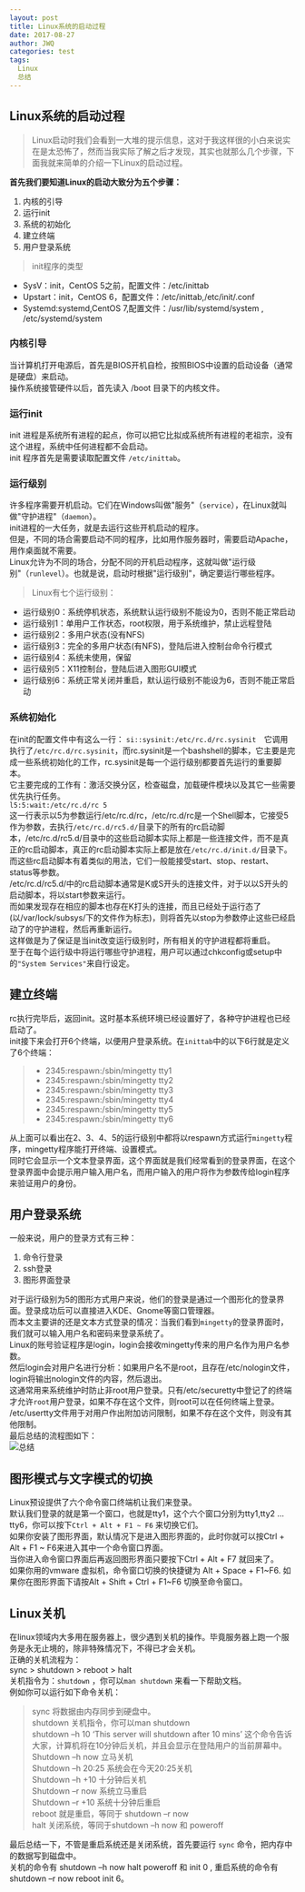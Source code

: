 ```yaml
---
layout: post
title: Linux系统的启动过程
date: 2017-08-27
author: JWQ
categories: test
tags:
  Linux
  总结
---
```


## Linux系统的启动过程

> Linux启动时我们会看到一大堆的提示信息，这对于我这样很的小白来说实在是太恐怖了，然而当我实际了解之后才发现，其实也就那么几个步骤，下面我就来简单的介绍一下Linux的启动过程。

**首先我们要知道Linux的启动大致分为五个步骤：**

1. 内核的引导
2. 运行init
3. 系统的初始化
4. 建立终端
5. 用户登录系统

> init程序的类型

* SysV：init，CentOS 5之前，配置文件：/etc/inittab
* Upstart：init，CentOS 6，配置文件：/etc/inittab,/etc/init/.conf
* Systemd:systemd,CentOS 7,配置文件：/usr/lib/systemd/system , /etc/systemd/system

### 内核引导

当计算机打开电源后，首先是BIOS开机自检，按照BIOS中设置的启动设备（通常是硬盘）来启动。  
操作系统接管硬件以后，首先读入 /boot 目录下的内核文件。

### 运行init

init 进程是系统所有进程的起点，你可以把它比拟成系统所有进程的老祖宗，没有这个进程，系统中任何进程都不会启动。  
init 程序首先是需要读取配置文件 `/etc/inittab`。

### 运行级别

许多程序需要开机启动。它们在Windows叫做"服务"（`service`），在Linux就叫做"守护进程"（`daemon`）。  
init进程的一大任务，就是去运行这些开机启动的程序。  
但是，不同的场合需要启动不同的程序，比如用作服务器时，需要启动Apache，用作桌面就不需要。  
Linux允许为不同的场合，分配不同的开机启动程序，这就叫做"运行级别"（`runlevel`）。也就是说，启动时根据"运行级别"，确定要运行哪些程序。

> Linux有七个运行级别：  

* 运行级别0：系统停机状态，系统默认运行级别不能设为0，否则不能正常启动  
* 运行级别1：单用户工作状态，root权限，用于系统维护，禁止远程登陆  
* 运行级别2：多用户状态(没有NFS)  
* 运行级别3：完全的多用户状态(有NFS)，登陆后进入控制台命令行模式  
* 运行级别4：系统未使用，保留  
* 运行级别5：X11控制台，登陆后进入图形GUI模式  
* 运行级别6：系统正常关闭并重启，默认运行级别不能设为6，否则不能正常启动  

### 系统初始化

在init的配置文件中有这么一行： `si::sysinit:/etc/rc.d/rc.sysinit`　它调用执行了`/etc/rc.d/rc.sysinit`，而rc.sysinit是一个bashshell的脚本，它主要是完成一些系统初始化的工作，rc.sysinit是每一个运行级别都要首先运行的重要脚本。  
它主要完成的工作有：激活交换分区，检查磁盘，加载硬件模块以及其它一些需要优先执行任务。  
``` l5:5:wait:/etc/rc.d/rc 5 ```  
这一行表示以5为参数运行/etc/rc.d/rc，/etc/rc.d/rc是一个Shell脚本，它接受5作为参数，去执行`/etc/rc.d/rc5.d/`目录下的所有的rc启动脚本，/etc/rc.d/rc5.d/目录中的这些启动脚本实际上都是一些连接文件，而不是真正的rc启动脚本，真正的rc启动脚本实际上都是放在`/etc/rc.d/init.d/`目录下。  
而这些rc启动脚本有着类似的用法，它们一般能接受start、stop、restart、status等参数。  
/etc/rc.d/rc5.d/中的rc启动脚本通常是K或S开头的连接文件，对于以以S开头的启动脚本，将以start参数来运行。  
而如果发现存在相应的脚本也存在K打头的连接，而且已经处于运行态了(以/var/lock/subsys/下的文件作为标志)，则将首先以stop为参数停止这些已经启动了的守护进程，然后再重新运行。  
这样做是为了保证是当init改变运行级别时，所有相关的守护进程都将重启。  
至于在每个运行级中将运行哪些守护进程，用户可以通过chkconfig或setup中的`"System Services"`来自行设定。  

## 建立终端

rc执行完毕后，返回init。这时基本系统环境已经设置好了，各种守护进程也已经启动了。  
init接下来会打开6个终端，以便用户登录系统。在`inittab`中的以下6行就是定义了6个终端：

> * 2345:respawn:/sbin/mingetty tty1  
> * 2345:respawn:/sbin/mingetty tty2  
> * 2345:respawn:/sbin/mingetty tty3  
> * 2345:respawn:/sbin/mingetty tty4  
> * 2345:respawn:/sbin/mingetty tty5  
> * 2345:respawn:/sbin/mingetty tty6

从上面可以看出在2、3、4、5的运行级别中都将以respawn方式运行`mingetty`程序，mingetty程序能打开终端、设置模式。  
同时它会显示一个文本登录界面，这个界面就是我们经常看到的登录界面，在这个登录界面中会提示用户输入用户名，而用户输入的用户将作为参数传给login程序来验证用户的身份。  

## 用户登录系统

一般来说，用户的登录方式有三种：

1. 命令行登录
2. ssh登录
3. 图形界面登录

对于运行级别为5的图形方式用户来说，他们的登录是通过一个图形化的登录界面。登录成功后可以直接进入KDE、Gnome等窗口管理器。  
而本文主要讲的还是文本方式登录的情况：当我们看到`mingetty`的登录界面时，我们就可以输入用户名和密码来登录系统了。  
Linux的账号验证程序是login，login会接收mingetty传来的用户名作为用户名参数。  
然后login会对用户名进行分析：如果用户名不是root，且存在/etc/nologin文件，login将输出nologin文件的内容，然后退出。  
这通常用来系统维护时防止非root用户登录。只有/etc/securetty中登记了的终端才允许`root`用户登录，如果不存在这个文件，则root可以在任何终端上登录。  
/etc/usertty文件用于对用户作出附加访问限制，如果不存在这个文件，则没有其他限制。  
最后总结的流程图如下：  
![总结](http://www.runoob.com/wp-content/uploads/2014/06/bg2013081707.png)

## 图形模式与文字模式的切换

Linux预设提供了六个命令窗口终端机让我们来登录。  
默认我们登录的就是第一个窗口，也就是tty1，这个六个窗口分别为tty1,tty2 … tty6，你可以按下`Ctrl + Alt + F1 ~ F6` 来切换它们。  
如果你安装了图形界面，默认情况下是进入图形界面的，此时你就可以按Ctrl + Alt + F1 ~ F6来进入其中一个命令窗口界面。  
当你进入命令窗口界面后再返回图形界面只要按下Ctrl + Alt + F7 就回来了。  
如果你用的vmware 虚拟机，命令窗口切换的快捷键为 Alt + Space + F1~F6. 如果你在图形界面下请按Alt + Shift + Ctrl + F1~F6 切换至命令窗口。  

## Linux关机

在linux领域内大多用在服务器上，很少遇到关机的操作。毕竟服务器上跑一个服务是永无止境的，除非特殊情况下，不得已才会关机。  
正确的关机流程为：  
sync > shutdown > reboot > halt  
关机指令为：`shutdown` ，你可以`man shutdown` 来看一下帮助文档。  
例如你可以运行如下命令关机：

> sync 将数据由内存同步到硬盘中。  
> shutdown 关机指令，你可以man shutdown  
> shutdown –h 10 ‘This server will shutdown after 10 mins’ 这个命令告诉大家，计算机将在10分钟后关机，并且会显示在登陆用户的当前屏幕中。  
> Shutdown –h now 立马关机  
> Shutdown –h 20:25 系统会在今天20:25关机  
> Shutdown –h +10 十分钟后关机  
> Shutdown –r now 系统立马重启  
> Shutdown –r +10 系统十分钟后重启  
> reboot 就是重启，等同于 shutdown –r now  
> halt 关闭系统，等同于shutdown –h now 和 poweroff  

最后总结一下，不管是重启系统还是关闭系统，首先要运行 `sync` 命令，把内存中的数据写到磁盘中。  
关机的命令有 shutdown –h now halt poweroff 和 init 0 , 重启系统的命令有 shutdown –r now reboot init 6。
